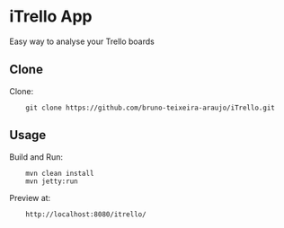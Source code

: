 # iTrello App
Easy way to analyse your Trello boards

## Clone

Clone:

		git clone https://github.com/bruno-teixeira-araujo/iTrello.git

## Usage

Build and Run:

		mvn clean install
		mvn jetty:run

Preview at:

		http://localhost:8080/itrello/
